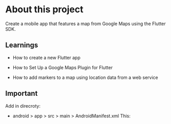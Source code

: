 # About this project

Create a mobile app that features a map from Google Maps using the Flutter SDK.

## Learnings

- How to create a new Flutter app

- How to Set Up a Google Maps Plugin for Flutter

- How to add markers to a map using location data from a web service

## Important

Add in direcroty:
 - android > app > src > main > AndroidManifest.xml
This:
<meta-data android:name="com.google.android.geo.API_KEY" android:value="YOUR_API_MAPS_KEY"/>
